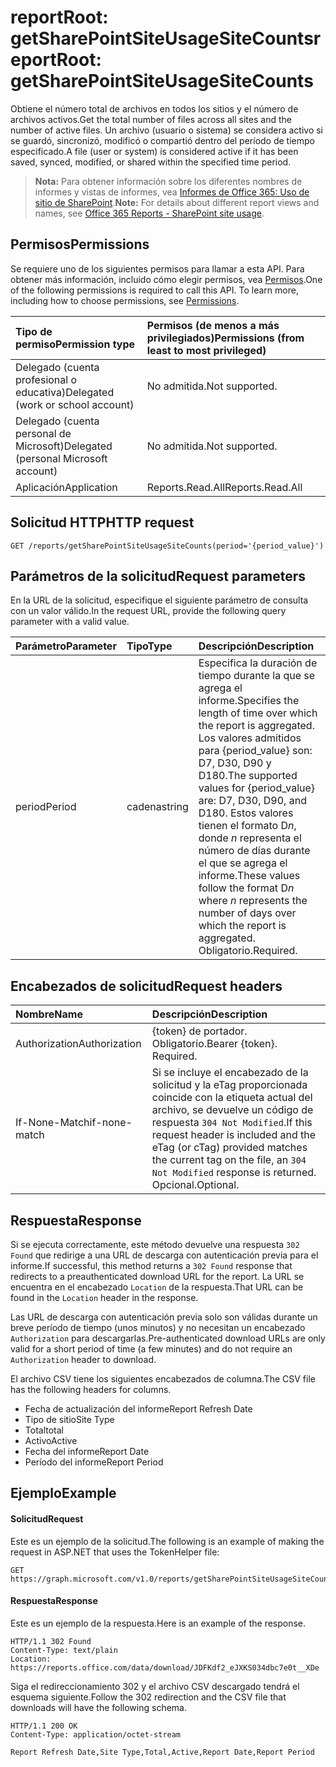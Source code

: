 # <a name="reportroot-getsharepointsiteusagesitecounts"></a><span data-ttu-id="95067-101">reportRoot: getSharePointSiteUsageSiteCounts</span><span class="sxs-lookup"><span data-stu-id="95067-101">reportRoot: getSharePointSiteUsageSiteCounts</span></span>

<span data-ttu-id="95067-102">Obtiene el número total de archivos en todos los sitios y el número de archivos activos.</span><span class="sxs-lookup"><span data-stu-id="95067-102">Get the total number of files across all sites and the number of active files.</span></span> <span data-ttu-id="95067-103">Un archivo (usuario o sistema) se considera activo si se guardó, sincronizó, modificó o compartió dentro del período de tiempo especificado.</span><span class="sxs-lookup"><span data-stu-id="95067-103">A file (user or system) is considered active if it has been saved, synced, modified, or shared within the specified time period.</span></span>

> <span data-ttu-id="95067-104">**Nota:** Para obtener información sobre los diferentes nombres de informes y vistas de informes, vea [Informes de Office 365: Uso de sitio de SharePoint]((https://support.office.com/client/SharePoint-site-usage-4ecfb843-e5d5-464d-8bf6-7ed512a9b213)).</span><span class="sxs-lookup"><span data-stu-id="95067-104">**Note:** For details about different report views and names, see [Office 365 Reports - SharePoint site usage]((https://support.office.com/client/SharePoint-site-usage-4ecfb843-e5d5-464d-8bf6-7ed512a9b213)).</span></span>

## <a name="permissions"></a><span data-ttu-id="95067-105">Permisos</span><span class="sxs-lookup"><span data-stu-id="95067-105">Permissions</span></span>

<span data-ttu-id="95067-p102">Se requiere uno de los siguientes permisos para llamar a esta API. Para obtener más información, incluido cómo elegir permisos, vea [Permisos](../../../concepts/permissions_reference.md).</span><span class="sxs-lookup"><span data-stu-id="95067-p102">One of the following permissions is required to call this API. To learn more, including how to choose permissions, see [Permissions](../../../concepts/permissions_reference.md).</span></span>

| <span data-ttu-id="95067-108">Tipo de permiso</span><span class="sxs-lookup"><span data-stu-id="95067-108">Permission type</span></span>                        | <span data-ttu-id="95067-109">Permisos (de menos a más privilegiados)</span><span class="sxs-lookup"><span data-stu-id="95067-109">Permissions (from least to most privileged)</span></span> |
| :------------------------------------- | :--------------------------------------- |
| <span data-ttu-id="95067-110">Delegado (cuenta profesional o educativa)</span><span class="sxs-lookup"><span data-stu-id="95067-110">Delegated (work or school account)</span></span>     | <span data-ttu-id="95067-111">No admitida.</span><span class="sxs-lookup"><span data-stu-id="95067-111">Not supported.</span></span>                           |
| <span data-ttu-id="95067-112">Delegado (cuenta personal de Microsoft)</span><span class="sxs-lookup"><span data-stu-id="95067-112">Delegated (personal Microsoft account)</span></span> | <span data-ttu-id="95067-113">No admitida.</span><span class="sxs-lookup"><span data-stu-id="95067-113">Not supported.</span></span>                           |
| <span data-ttu-id="95067-114">Aplicación</span><span class="sxs-lookup"><span data-stu-id="95067-114">Application</span></span>                            | <span data-ttu-id="95067-115">Reports.Read.All</span><span class="sxs-lookup"><span data-stu-id="95067-115">Reports.Read.All</span></span>                         |

## <a name="http-request"></a><span data-ttu-id="95067-116">Solicitud HTTP</span><span class="sxs-lookup"><span data-stu-id="95067-116">HTTP request</span></span>

<!-- { "blockType": "ignored" } --> 

```http
GET /reports/getSharePointSiteUsageSiteCounts(period='{period_value}')
```

## <a name="request-parameters"></a><span data-ttu-id="95067-117">Parámetros de la solicitud</span><span class="sxs-lookup"><span data-stu-id="95067-117">Request parameters</span></span>

<span data-ttu-id="95067-118">En la URL de la solicitud, especifique el siguiente parámetro de consulta con un valor válido.</span><span class="sxs-lookup"><span data-stu-id="95067-118">In the request URL, provide the following query parameter with a valid value.</span></span>

| <span data-ttu-id="95067-119">Parámetro</span><span class="sxs-lookup"><span data-stu-id="95067-119">Parameter</span></span> | <span data-ttu-id="95067-120">Tipo</span><span class="sxs-lookup"><span data-stu-id="95067-120">Type</span></span>   | <span data-ttu-id="95067-121">Descripción</span><span class="sxs-lookup"><span data-stu-id="95067-121">Description</span></span>                              |
| :-------- | :----- | :--------------------------------------- |
| <span data-ttu-id="95067-122">period</span><span class="sxs-lookup"><span data-stu-id="95067-122">Period</span></span>    | <span data-ttu-id="95067-123">cadena</span><span class="sxs-lookup"><span data-stu-id="95067-123">string</span></span> | <span data-ttu-id="95067-124">Especifica la duración de tiempo durante la que se agrega el informe.</span><span class="sxs-lookup"><span data-stu-id="95067-124">Specifies the length of time over which the report is aggregated.</span></span> <span data-ttu-id="95067-125">Los valores admitidos para {period_value} son: D7, D30, D90 y D180.</span><span class="sxs-lookup"><span data-stu-id="95067-125">The supported values for {period_value} are: D7, D30, D90, and D180.</span></span> <span data-ttu-id="95067-126">Estos valores tienen el formato D*n*, donde *n* representa el número de días durante el que se agrega el informe.</span><span class="sxs-lookup"><span data-stu-id="95067-126">These values follow the format D*n* where *n* represents the number of days over which the report is aggregated.</span></span> <span data-ttu-id="95067-127">Obligatorio.</span><span class="sxs-lookup"><span data-stu-id="95067-127">Required.</span></span> |

## <a name="request-headers"></a><span data-ttu-id="95067-128">Encabezados de solicitud</span><span class="sxs-lookup"><span data-stu-id="95067-128">Request headers</span></span>

| <span data-ttu-id="95067-129">Nombre</span><span class="sxs-lookup"><span data-stu-id="95067-129">Name</span></span>          | <span data-ttu-id="95067-130">Descripción</span><span class="sxs-lookup"><span data-stu-id="95067-130">Description</span></span>               |
| :------------ | :------------------------ |
| <span data-ttu-id="95067-131">Authorization</span><span class="sxs-lookup"><span data-stu-id="95067-131">Authorization</span></span> | <span data-ttu-id="95067-p104">{token} de portador. Obligatorio.</span><span class="sxs-lookup"><span data-stu-id="95067-p104">Bearer {token}. Required.</span></span> |
| <span data-ttu-id="95067-134">If-None-Match</span><span class="sxs-lookup"><span data-stu-id="95067-134">if-none-match</span></span> | <span data-ttu-id="95067-135">Si se incluye el encabezado de la solicitud y la eTag proporcionada coincide con la etiqueta actual del archivo, se devuelve un código de respuesta `304 Not Modified`.</span><span class="sxs-lookup"><span data-stu-id="95067-135">If this request header is included and the eTag (or cTag) provided matches the current tag on the file, an `304 Not Modified` response is returned.</span></span> <span data-ttu-id="95067-136">Opcional.</span><span class="sxs-lookup"><span data-stu-id="95067-136">Optional.</span></span> |

## <a name="response"></a><span data-ttu-id="95067-137">Respuesta</span><span class="sxs-lookup"><span data-stu-id="95067-137">Response</span></span>

<span data-ttu-id="95067-138">Si se ejecuta correctamente, este método devuelve una respuesta `302 Found` que redirige a una URL de descarga con autenticación previa para el informe.</span><span class="sxs-lookup"><span data-stu-id="95067-138">If successful, this method returns a `302 Found` response that redirects to a preauthenticated download URL for the report.</span></span> <span data-ttu-id="95067-139">La URL se encuentra en el encabezado `Location` de la respuesta.</span><span class="sxs-lookup"><span data-stu-id="95067-139">That URL can be found in the `Location` header in the response.</span></span>

<span data-ttu-id="95067-140">Las URL de descarga con autenticación previa solo son válidas durante un breve período de tiempo (unos minutos) y no necesitan un encabezado `Authorization` para descargarlas.</span><span class="sxs-lookup"><span data-stu-id="95067-140">Pre-authenticated download URLs are only valid for a short period of time (a few minutes) and do not require an `Authorization` header to download.</span></span>

<span data-ttu-id="95067-141">El archivo CSV tiene los siguientes encabezados de columna.</span><span class="sxs-lookup"><span data-stu-id="95067-141">The CSV file has the following headers for columns.</span></span>

- <span data-ttu-id="95067-142">Fecha de actualización del informe</span><span class="sxs-lookup"><span data-stu-id="95067-142">Report Refresh Date</span></span>
- <span data-ttu-id="95067-143">Tipo de sitio</span><span class="sxs-lookup"><span data-stu-id="95067-143">Site Type</span></span>
- <span data-ttu-id="95067-144">Total</span><span class="sxs-lookup"><span data-stu-id="95067-144">total</span></span>
- <span data-ttu-id="95067-145">Activo</span><span class="sxs-lookup"><span data-stu-id="95067-145">Active</span></span>
- <span data-ttu-id="95067-146">Fecha del informe</span><span class="sxs-lookup"><span data-stu-id="95067-146">Report Date</span></span>
- <span data-ttu-id="95067-147">Período del informe</span><span class="sxs-lookup"><span data-stu-id="95067-147">Report Period</span></span>

## <a name="example"></a><span data-ttu-id="95067-148">Ejemplo</span><span class="sxs-lookup"><span data-stu-id="95067-148">Example</span></span>

#### <a name="request"></a><span data-ttu-id="95067-149">Solicitud</span><span class="sxs-lookup"><span data-stu-id="95067-149">Request</span></span>

<span data-ttu-id="95067-150">Este es un ejemplo de la solicitud.</span><span class="sxs-lookup"><span data-stu-id="95067-150">The following is an example of making the request in ASP.NET that uses the TokenHelper file:</span></span>

<!-- {
  "blockType": "request",
  "name": "reportroot_getsharepointsiteusagesitecounts"
}-->

```http
GET https://graph.microsoft.com/v1.0/reports/getSharePointSiteUsageSiteCounts(period='D7')
```

#### <a name="response"></a><span data-ttu-id="95067-151">Respuesta</span><span class="sxs-lookup"><span data-stu-id="95067-151">Response</span></span>

<span data-ttu-id="95067-152">Este es un ejemplo de la respuesta.</span><span class="sxs-lookup"><span data-stu-id="95067-152">Here is an example of the response.</span></span>

<!-- { "blockType": "ignored" } --> 

```http
HTTP/1.1 302 Found
Content-Type: text/plain
Location: https://reports.office.com/data/download/JDFKdf2_eJXKS034dbc7e0t__XDe
```

<span data-ttu-id="95067-153">Siga el redireccionamiento 302 y el archivo CSV descargado tendrá el esquema siguiente.</span><span class="sxs-lookup"><span data-stu-id="95067-153">Follow the 302 redirection and the CSV file that downloads will have the following schema.</span></span>

<!-- {
  "blockType": "response",
  "truncated": true,
  "@odata.type": "stream"
} -->

```http
HTTP/1.1 200 OK
Content-Type: application/octet-stream

Report Refresh Date,Site Type,Total,Active,Report Date,Report Period
```
